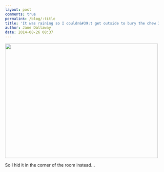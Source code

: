 ```yaml
---
layout: post
comments: true
permalink: /blog/:title
title: 'It was raining so I couldn&#39;t get outside to bury the chew I found'
author: Jane Dallaway
date: 2014-08-26 08:37
---
```


<div><a href="//static.skitters.dallaway.com/tp_IMG_20140826_083558.JPG"><img src="//static.skitters.dallaway.com/tp_thumb_IMG_20140826_083558.JPG" width="500" height="375"/></a></div>

So I hid it in the corner of the room instead...
  
      
